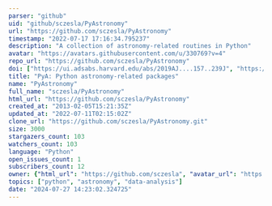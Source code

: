 ```yaml
---
parser: "github"
uid: "github/sczesla/PyAstronomy"
url: "https://github.com/sczesla/PyAstronomy"
timestamp: "2022-07-17 17:16:34.795237"
description: "A collection of astronomy-related routines in Python"
avatar: "https://avatars.githubusercontent.com/u/330769?v=4"
repo_url: "https://github.com/sczesla/PyAstronomy"
doi: ["https://ui.adsabs.harvard.edu/abs/2019AJ....157..239J", "https://ui.adsabs.harvard.edu/abs/2019ascl.soft06010C/abstract"]
title: "PyA: Python astronomy-related packages"
name: "PyAstronomy"
full_name: "sczesla/PyAstronomy"
html_url: "https://github.com/sczesla/PyAstronomy"
created_at: "2013-02-05T15:21:35Z"
updated_at: "2022-07-11T02:15:02Z"
clone_url: "https://github.com/sczesla/PyAstronomy.git"
size: 3000
stargazers_count: 103
watchers_count: 103
language: "Python"
open_issues_count: 1
subscribers_count: 12
owner: {"html_url": "https://github.com/sczesla", "avatar_url": "https://avatars.githubusercontent.com/u/330769?v=4", "login": "sczesla", "type": "User"}
topics: ["python", "astronomy", "data-analysis"]
date: "2024-07-27 14:23:02.324725"
---
```

